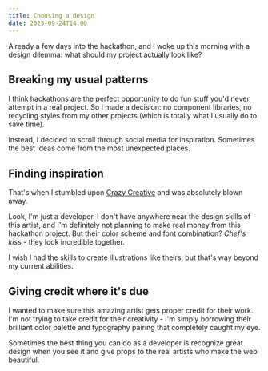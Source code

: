 ```yaml
---
title: Choosing a design
date: 2025-09-24T14:00
---
```


Already a few days into the hackathon, and I woke up this morning with a design dilemma: what should my project actually look like?

## Breaking my usual patterns

I think hackathons are the perfect opportunity to do fun stuff you'd never attempt in a real project. So I made a decision: no component libraries, no recycling styles from my other projects (which is totally what I usually do to save time).

Instead, I decided to scroll through social media for inspiration. Sometimes the best ideas come from the most unexpected places.

## Finding inspiration

That's when I stumbled upon [Crazy Creative](https://crazycreative.design/) and was absolutely blown away.

Look, I'm just a developer. I don't have anywhere near the design skills of this artist, and I'm definitely not planning to make real money from this hackathon project. But their color scheme and font combination? _Chef's kiss_ - they look incredible together.

I wish I had the skills to create illustrations like theirs, but that's way beyond my current abilities.

## Giving credit where it's due

I wanted to make sure this amazing artist gets proper credit for their work. I'm not trying to take credit for their creativity - I'm simply borrowing their brilliant color palette and typography pairing that completely caught my eye.

Sometimes the best thing you can do as a developer is recognize great design when you see it and give props to the real artists who make the web beautiful.
